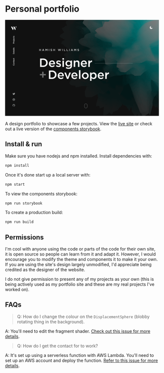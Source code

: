 # Personal portfolio

[![Site preview](/public/social-image.png)](https://hamishw.com)

A design portfolio to showcase a few projects. View the [live site](https://hamishw.com) or check out a live version of the [components storybook](https://storybook.hamishw.com).

## Install & run

Make sure you have nodejs and npm installed. Install dependencies with:

```bash
npm install
```

Once it's done start up a local server with:

```bash
npm start
```

To view the components storybook:

```bash
npm run storybook
```

To create a production build:

```bash
npm run build
```

## Permissions

I'm cool with anyone using the code or parts of the code for their own site, it is open source so people can learn from it and adapt it. However, I would encourage you to modify the theme and components it to make it your own. If you are using the site's design largely unmodified, I'd appreciate being credited as the designer of the website. 

I do not give permission to present any of my projects as your own (this is being actively used as my portfolio site and these are my real projects I've worked on).

## FAQs

> Q: How do I change the colour on the `DisplacementSphere` (blobby rotating thing in the background).

A: You'll need to edit the fragment shader. [Check out this issue for more details](https://github.com/HamishMW/portfolio/issues/19#issuecomment-870996615).

> Q: How do I get the contact for to work?

A: It's set up using a serverless function with AWS Lambda. You'll need to set up an AWS account and deploy the function. [Refer to this issue for more details](https://github.com/HamishMW/portfolio/issues/21#issuecomment-958727113).
